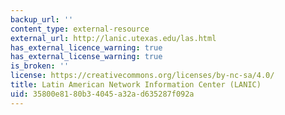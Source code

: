 ```yaml
---
backup_url: ''
content_type: external-resource
external_url: http://lanic.utexas.edu/las.html
has_external_licence_warning: true
has_external_license_warning: true
is_broken: ''
license: https://creativecommons.org/licenses/by-nc-sa/4.0/
title: Latin American Network Information Center (LANIC)
uid: 35800e81-80b3-4045-a32a-d635287f092a
---
```

